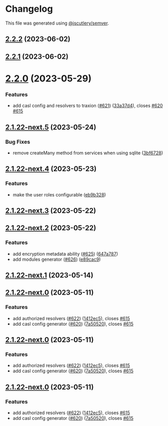 # Changelog

This file was generated using [@jscutlery/semver](https://github.com/jscutlery/semver).

## [2.2.2](https://github.com/tractr/traxion/compare/v2.2.1...v2.2.2) (2023-06-02)



## [2.2.1](https://github.com/tractr/traxion/compare/v2.2.0...v2.2.1) (2023-06-02)



# [2.2.0](https://github.com/tractr/traxion/compare/v2.1.21...v2.2.0) (2023-05-29)


### Features

* add casl config and resolvers to traxion ([#621](https://github.com/tractr/traxion/issues/621)) ([33a37d4](https://github.com/tractr/traxion/commit/33a37d40b6aaa8ddda4f4a085377e48f946f1ecc)), closes [#620](https://github.com/tractr/traxion/issues/620) [#615](https://github.com/tractr/traxion/issues/615)



## [2.1.22-next.5](https://github.com/tractr/traxion/compare/v2.1.22-next.4...v2.1.22-next.5) (2023-05-24)

### Bug Fixes

* remove createMany method from services when using sqlite ([3bf6728](https://github.com/tractr/traxion/commit/3bf67288b87670d13b0ab0b46a1ae4e1b8201cc5))

## [2.1.22-next.4](https://github.com/tractr/traxion/compare/v2.1.22-next.3...v2.1.22-next.4) (2023-05-23)

### Features

* make the user roles configurable ([eb9b328](https://github.com/tractr/traxion/commit/eb9b328ea2bc7936a7683f47477b652dea497851))

## [2.1.22-next.3](https://github.com/tractr/traxion/compare/v2.1.22-next.2...v2.1.22-next.3) (2023-05-22)

## [2.1.22-next.2](https://github.com/tractr/traxion/compare/v2.1.22-next.1...v2.1.22-next.2) (2023-05-22)

### Features

* add encryption metadata ability ([#625](https://github.com/tractr/traxion/issues/625)) ([647a787](https://github.com/tractr/traxion/commit/647a787e46805cd4372f412688bbcb09e61f0906))
* add modules generator ([#626](https://github.com/tractr/traxion/issues/626)) ([e89cac9](https://github.com/tractr/traxion/commit/e89cac90f6fadc67651fda4a3c2e373bb95711d0))

## [2.1.22-next.1](https://github.com/tractr/traxion/compare/v2.1.22-next.0...v2.1.22-next.1) (2023-05-14)

## [2.1.22-next.0](https://github.com/tractr/traxion/compare/v2.1.21...v2.1.22-next.0) (2023-05-11)

### Features

* add authorized resolvers
  ([#622](https://github.com/tractr/traxion/issues/622))
  ([1412ec5](https://github.com/tractr/traxion/commit/1412ec54f60b6a9bce3a40587c534e929e6d6736)),
  closes [#615](https://github.com/tractr/traxion/issues/615)
* add casl config generator
  ([#620](https://github.com/tractr/traxion/issues/620))
  ([7a50520](https://github.com/tractr/traxion/commit/7a50520ffa4b73050d7add1ef9bae9b3a94b3622)),
  closes [#615](https://github.com/tractr/traxion/issues/615)

## [2.1.22-next.0](https://github.com/tractr/traxion/compare/v2.1.21...v2.1.22-next.0) (2023-05-11)

### Features

* add authorized resolvers
  ([#622](https://github.com/tractr/traxion/issues/622))
  ([1412ec5](https://github.com/tractr/traxion/commit/1412ec54f60b6a9bce3a40587c534e929e6d6736)),
  closes [#615](https://github.com/tractr/traxion/issues/615)
* add casl config generator
  ([#620](https://github.com/tractr/traxion/issues/620))
  ([7a50520](https://github.com/tractr/traxion/commit/7a50520ffa4b73050d7add1ef9bae9b3a94b3622)),
  closes [#615](https://github.com/tractr/traxion/issues/615)

## [2.1.22-next.0](https://github.com/tractr/traxion/compare/v2.1.21...v2.1.22-next.0) (2023-05-11)

### Features

* add authorized resolvers
  ([#622](https://github.com/tractr/traxion/issues/622))
  ([1412ec5](https://github.com/tractr/traxion/commit/1412ec54f60b6a9bce3a40587c534e929e6d6736)),
  closes [#615](https://github.com/tractr/traxion/issues/615)
* add casl config generator
  ([#620](https://github.com/tractr/traxion/issues/620))
  ([7a50520](https://github.com/tractr/traxion/commit/7a50520ffa4b73050d7add1ef9bae9b3a94b3622)),
  closes [#615](https://github.com/tractr/traxion/issues/615)
